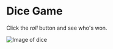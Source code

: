# Dice Game
Click the *roll* button and see who's won.

![Image of dice](https://i.imgur.com/ySSzCqs.png)
